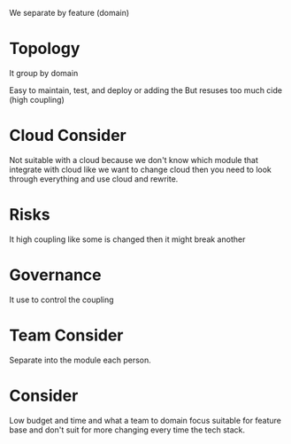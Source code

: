 We separate by feature (domain) 
# Topology
It group by domain 

Easy to maintain, test, and deploy or adding the 
But resuses too much cide (high coupling)
# Cloud Consider
Not suitable with a cloud because we don't know which module that integrate with cloud like we want to change cloud then you need to look through everything and use cloud and rewrite.
# Risks
It high coupling like some is changed then it might break another
# Governance
It use to control the coupling
# Team Consider
Separate into the module each person.
# Consider
Low budget and time and what a team to domain focus suitable for feature base and don't suit for more changing every time the tech stack.
